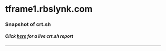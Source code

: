 # tframe1.rbslynk.com
### Snapshot of crt.sh
##### Click [here](https://crt.sh/?q=3924030A4205BD9790E1688C718BD4231B3187DFC8E71BEA0E9AB1E75DB96DEA) for a live crt.sh report

---
